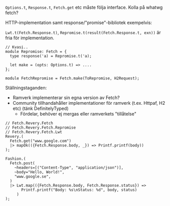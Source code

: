 `Options.t`, `Response.t`, `Fetch.get` etc måste följa interface. Kolla på whatwg fetch?

HTTP-implementation samt response/"promise"-bibliotek exempelvis:

`Lwt.t(Fetch.Response.t)`, `Repromise.t(result(Fetch.Response.t, exn))` är fria för implementation.

```reason
// Kvasi..
module Repromise: Fetch = {
  type response('a) = Repromise.t('a);

  let make = (opts: Options.t) => ....
};

module FetchRepromise = Fetch.make(ToRepromise, H2Request);
```

Ställningstaganden:

- Ramverk implementerar sin egna version av Fetch?
- Community tillhandahåller implementationer för ramverk (t.ex. Httpaf, H2 etc) (tänk DefinitelyTyped)
  - Fördelar, behöver ej mergas eller ramverkets "tillåtelse"

```reason
// Fetch.Revery.Fetch
// Fetch.Revery.Fetch.Repromise
// Fetch.Revery.Fetch.Lwt
Revery.(
  Fetch.get("www.google.com")
  |> mapOk(({Fetch.Response.body, _}) => Printf.printf(body))
);

Fashion.(
  Fetch.post(
    ~headers=[("Content-Type", "application/json")],
    ~body="Hello, World!",
    "www.google.se",
  )
  |> Lwt.map(({Fetch.Response.body, Fetch.Response.status}) =>
       Printf.printf("Body: %s\nStatus: %d", body, status)
     )
);
```
